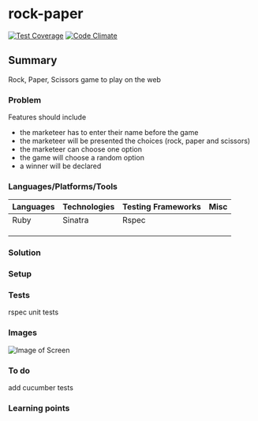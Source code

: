 # rock-paper

[![Test Coverage](https://codeclimate.com/github/chandley/rock-paper/badges/coverage.svg)](https://codeclimate.com/github/chandley/rock-paper)
[![Code Climate](https://codeclimate.com/github/chandley/rock-paper/badges/gpa.svg)](https://codeclimate.com/github/chandley/rock-paper)

## Summary

Rock, Paper, Scissors game to play on the web 

### Problem

Features should include
* the marketeer has to enter their name before the game
* the marketeer will be presented the choices (rock, paper and scissors)
* the marketeer can choose one option
* the game will choose a random option
* a winner will be declared

### Languages/Platforms/Tools

| Languages | Technologies  | Testing Frameworks| Misc
| :-------------------------------------------- |:--------------|:-----------|:----|
| Ruby      |  Sinatra             | Rspec             |               |
|           |               |                   |               |
|           |               |                   |  
|           |               |

### Solution

### Setup

### Tests

rspec unit tests

### Images
![Image of Screen](https://github.com/chandley/rock-paper/edit/master/images/screenshot.jpg)
### To do

add cucumber tests

### Learning points



